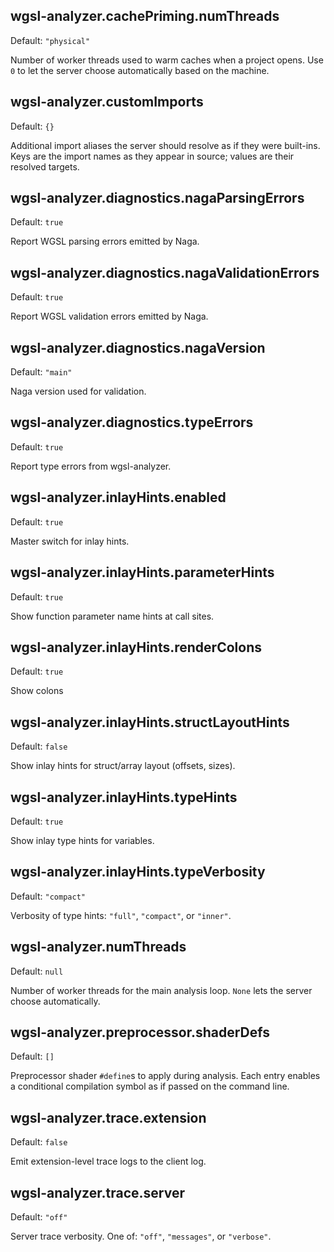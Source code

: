 ## wgsl-analyzer.cachePriming.numThreads

Default: `"physical"`

Number of worker threads used to warm caches when a project opens.
Use `0` to let the server choose automatically based on the machine.

## wgsl-analyzer.customImports

Default: `{}`

Additional import aliases the server should resolve as if they were built-ins.
Keys are the import names as they appear in source; values are their resolved targets.

## wgsl-analyzer.diagnostics.nagaParsingErrors

Default: `true`

Report WGSL parsing errors emitted by Naga.

## wgsl-analyzer.diagnostics.nagaValidationErrors

Default: `true`

Report WGSL validation errors emitted by Naga.

## wgsl-analyzer.diagnostics.nagaVersion

Default: `"main"`

Naga version used for validation.

## wgsl-analyzer.diagnostics.typeErrors

Default: `true`

Report type errors from wgsl-analyzer.

## wgsl-analyzer.inlayHints.enabled

Default: `true`

Master switch for inlay hints.

## wgsl-analyzer.inlayHints.parameterHints

Default: `true`

Show function parameter name hints at call sites.

## wgsl-analyzer.inlayHints.renderColons

Default: `true`

Show colons

## wgsl-analyzer.inlayHints.structLayoutHints

Default: `false`

Show inlay hints for struct/array layout (offsets, sizes).

## wgsl-analyzer.inlayHints.typeHints

Default: `true`

Show inlay type hints for variables.

## wgsl-analyzer.inlayHints.typeVerbosity

Default: `"compact"`

Verbosity of type hints: `"full"`, `"compact"`, or `"inner"`.

## wgsl-analyzer.numThreads

Default: `null`

Number of worker threads for the main analysis loop.
`None` lets the server choose automatically.

## wgsl-analyzer.preprocessor.shaderDefs

Default: `[]`

Preprocessor shader `#define`s to apply during analysis.
Each entry enables a conditional compilation symbol as if passed on the command line.

## wgsl-analyzer.trace.extension

Default: `false`

Emit extension-level trace logs to the client log.

## wgsl-analyzer.trace.server

Default: `"off"`

Server trace verbosity.
One of: `"off"`, `"messages"`, or `"verbose"`.

